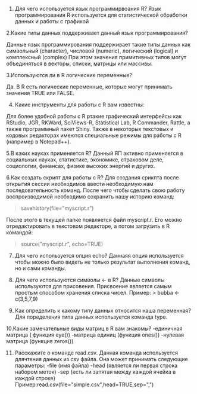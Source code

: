 1. Для чего используется язык программирвоания R?
Язык программирования R используется для статистической обработки данных и работы с графикой

2.Какие типы данных поддерживает данный язык программирования?

 Данные язык программирования поддерживает такие типы данных как символьный (character), числовой (numeric), логический (logical) и комплексный (complex)
При этом значения примитивных типов могут объединяться в векторы, списки, матрицы или массивы.

3.Используются ли в R логические переменные?

Да. В R есть логические переменные, которые могут принимать значения TRUE или FALSE.

4. Какие инструменты для работы с R вам известны:

Для более удобной работы с R ртакие графический интерфейсы как 
 RStudio, JGR, RKWard, SciViews-R, Statistical Lab, R Commander, Rattle, а также программный пакет Shiny.
Также в некоторых текстовых и кодовых редакторах имеются специальные режимы для работы с R (например в  Notepad++).

5.В каких науках применяется R?
Данный ЯП активно применяется в социальных науках, статистике, экономике, страховом деле, социологии, финансах, физике высоких энергий и других.

6.Как создать скрипт для работы с R?
Для создания срикпта после открытия сессии необходимов ввести необходимую нам последовательность команд.
После чего чтобы сделать свою работу воспроизводимой необходимо  сохранить нашу историю
команд:
> savehistory(file="myscript.r")

После этого в текущей папке появляется файл myscript.r. Его можно
отредактировать в текстовом редакторе, а потом загрузить в R командой:
> source("myscript.r", echo=TRUE)

7. Для чего используется опция echo?
Даннаяя опция используется чтобы можно было видеть не только результат выполнения команд, но и сами команды.

8. Для чего используются символы <- в R?
Данные символы используются для присовения. Присвоение является самым простым способом хранения списка чисел.
Пример: > bubba <- c(3,5,7,9) 

9. Как определить к какому типу данных относится наша переменная?
Для поределения типа данных используется команда type.

10.Какие замечательные виды матриц в R вам знакомы?
-единичная матрица ( функция eye())
-матрица единиц (функция ones())
-нулевая матрица (функция zeros())

11.  Расскажите о команде read.csv.
Данная команда используется длячтения данных из csv файла. Она может принимать следующие параметры:
-file (имя файла)
-head (является ли первая строка набором меток)
-sep  (есть ли запятая между каждой ячейка в каждой строке)
Пример:read.csv(file="simple.csv",head=TRUE,sep=",")






 
